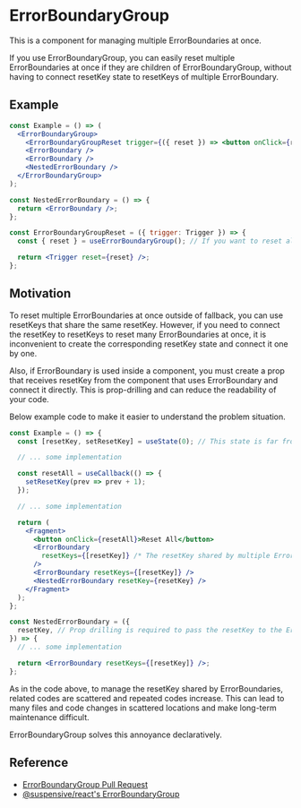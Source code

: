 # ErrorBoundaryGroup

This is a component for managing multiple ErrorBoundaries at once.

If you use ErrorBoundaryGroup, you can easily reset multiple ErrorBoundaries at once if they are children of ErrorBoundaryGroup, without having to connect resetKey state to resetKeys of multiple ErrorBoundary.

## Example

```jsx
const Example = () => (
  <ErrorBoundaryGroup>
    <ErrorBoundaryGroupReset trigger={({ reset }) => <button onClick={reset}>Reset All</button>} />
    <ErrorBoundary />
    <ErrorBoundary />
    <NestedErrorBoundary />
  </ErrorBoundaryGroup>
);

const NestedErrorBoundary = () => {
  return <ErrorBoundary />;
};

const ErrorBoundaryGroupReset = ({ trigger: Trigger }) => {
  const { reset } = useErrorBoundaryGroup(); // If you want to reset all ErrorBoundaryGroup by generating a new resetKey shared internally by ErrorBoundaryGroup children, use the useErrorBoundaryGroup hook.

  return <Trigger reset={reset} />;
};
```

## Motivation

To reset multiple ErrorBoundaries at once outside of fallback, you can use resetKeys that share the same resetKey.
However, if you need to connect the resetKey to resetKeys to reset many ErrorBoundaries at once, it is inconvenient to create the corresponding resetKey state and connect it one by one.

Also, if ErrorBoundary is used inside a component, you must create a prop that receives resetKey from the component that uses ErrorBoundary and connect it directly. This is prop-drilling and can reduce the readability of your code.

Below example code to make it easier to understand the problem situation.

```jsx
const Example = () => {
  const [resetKey, setResetKey] = useState(0); // This state is far from the relevant code.

  // ... some implementation

  const resetAll = useCallback(() => {
    setResetKey(prev => prev + 1);
  });

  // ... some implementation

  return (
    <Fragment>
      <button onClick={resetAll}>Reset All</button>
      <ErrorBoundary
        resetKeys={[resetKey]} /* The resetKey shared by multiple ErrorBoundaries must be connected individually. */
      />
      <ErrorBoundary resetKeys={[resetKey]} />
      <NestedErrorBoundary resetKey={resetKey} />
    </Fragment>
  );
};

const NestedErrorBoundary = ({
  resetKey, // Prop drilling is required to pass the resetKey to the ErrorBoundary used inside the component.
}) => {
  // ... some implementation

  return <ErrorBoundary resetKeys={[resetKey]} />;
};
```

As in the code above, to manage the resetKey shared by ErrorBoundaries, related codes are scattered and repeated codes increase. This can lead to many files and code changes in scattered locations and make long-term maintenance difficult.

ErrorBoundaryGroup solves this annoyance declaratively.

## Reference

- [ErrorBoundaryGroup Pull Request](https://github.com/toss/slash/pull/157)
- [@suspensive/react's ErrorBoundaryGroup](https://docs.suspensive.org/docs/react/src/ErrorBoundaryGroup.i18n)
